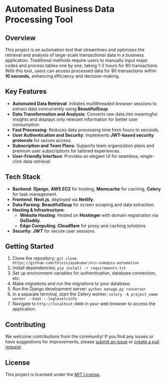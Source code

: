 # Automated Business Data Processing Tool

## Overview
This project is an automation tool that streamlines and optimizes the retrieval and analysis of large-scale transactional data in a business application. Traditional methods require users to manually input major codes and process tables one by one, taking 1-2 hours for 80 transactions. With this tool, users can access processed data for 80 transactions within **10 seconds**, enhancing efficiency and decision-making.

## Key Features

- **Automated Data Retrieval**: Initiates multithreaded browser sessions to extract data concurrently using **BeautifulSoup**.
- **Data Transformation and Analysis**: Converts raw data into meaningful insights and displays only relevant information for better user consumption.
- **Fast Processing**: Reduces data processing time from hours to seconds.
- **User Authentication and Security**: Implements **JWT-based security protocols** for secure access.
- **Subscription and Team Plans**: Supports team organization plans and premium user subscriptions for tailored experiences.
- **User-Friendly Interface**: Provides an elegant UI for seamless, single-click data retrieval.

## Tech Stack

- **Backend**: **Django**, **AWS EC2** for hosting, **Memcache** for caching, **Celery** for task management.
- **Frontend**: **Next.js**, deployed via **Netlify**.
- **Data Parsing**: **BeautifulSoup** for screen scraping and data extraction.
- **Hosting & Infrastructure**:
  - **Website Hosting**: Hosted on **Hostinger** with domain registration via **GoDaddy**.
  - **Edge Computing**: **Cloudflare** for proxy and caching solutions.
- **Security**: **JWT** for secure user sessions.

## Getting Started

1. Clone the repository: `git clone https://github.com/thisisjayakumar/ncs-nomopix-automation`
2. Install dependencies: `pip install -r requirements.txt`
3. Set up environment variables for authentication, database connection, etc.
4. Make migrations and run the migrations to your database.
5. Run the Django development server: `python manage.py runserver`
6. In a separate terminal, start the Celery worker: `celery -A project_name worker --beat --loglevel=info`
7. Navigate to `http://localhost:8000` in your web browser to access the application.

## Contributing

We welcome contributions from the community! If you find any issues or have suggestions for improvements, please [submit an issue](https://github.com/yourusername/automated-business-process-tool/issues/new) or [create a pull request](https://github.com/yourusername/automated-business-process-tool/compare).

## License

This project is licensed under the [MIT License](LICENSE).
